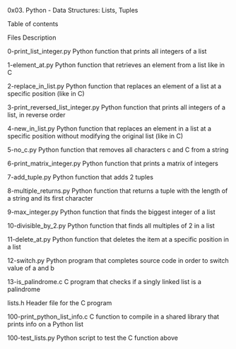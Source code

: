 0x03. Python - Data Structures: Lists, Tuples

Table of contents

Files	Description

0-print_list_integer.py	Python function that prints all integers of a list

1-element_at.py	Python function that retrieves an element from a list like in C

2-replace_in_list.py	Python function that replaces an element of a list at a specific position (like in C)

3-print_reversed_list_integer.py	Python function that prints all integers of a list, in reverse order

4-new_in_list.py	Python function that replaces an element in a list at a specific position without modifying the original list (like in C)

5-no_c.py	Python function that removes all characters c and C from a string

6-print_matrix_integer.py	Python function that prints a matrix of integers

7-add_tuple.py	Python function that adds 2 tuples

8-multiple_returns.py	Python function that returns a tuple with the length of a string and its first character

9-max_integer.py	Python function that finds the biggest integer of a list

10-divisible_by_2.py	Python function that finds all multiples of 2 in a list

11-delete_at.py	Python function that deletes the item at a specific position in a list

12-switch.py	Python program that completes source code in order to switch value of a and b

13-is_palindrome.c	C program that checks if a singly linked list is a palindrome

lists.h	Header file for the C program

100-print_python_list_info.c	C function to compile in a shared library that prints info on a Python list

100-test_lists.py	Python script to test the C function above
